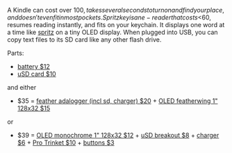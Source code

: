 A Kindle can cost over $100, takes several seconds to turn on and find your place, and doesn't even fit in most pockets.
Spritzkey is an e-reader that costs <$60, resumes reading instantly, and fits on your keychain.
It displays one word at a time like [spritz](https://benshayden.github.io/github/spritz.html) on a tiny OLED display.
When plugged into USB, you can copy text files to its SD card like any other flash drive.

Parts:
 - [battery $12](https://www.adafruit.com/product/2011)
 - [uSD card $10](https://www.adafruit.com/product/1294)
 
 and either
 - $35 = [feather adalogger (incl sd, charger) $20](https://www.adafruit.com/product/2796) + [OLED featherwing 1" 128x32 $15](https://www.adafruit.com/product/2900)
 
 or
 - $39 = [OLED monochrome 1" 128x32 $12](https://www.adafruit.com/product/4440) + [uSD breakout $8](https://www.adafruit.com/product/254) + [charger $6](https://www.adafruit.com/product/1304) + [Pro Trinket $10](https://www.adafruit.com/product/2010) + [buttons $3](https://www.adafruit.com/product/367)
